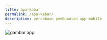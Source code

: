 ```yaml
---
title: apa-kabar
permalink: /apa-kabar/
description: percobaan pembuautan app mobile
---
```


![gambar app](https://i.ytimg.com/vi/pr98YTH67Cw/maxresdefault.jpg)